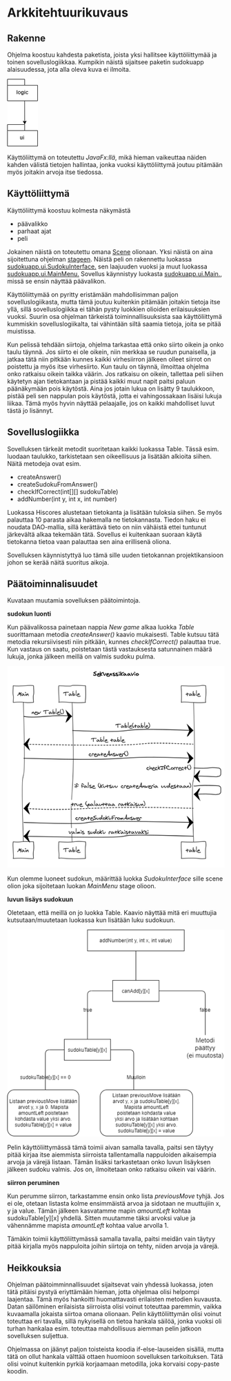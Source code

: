 
# **Arkkitehtuurikuvaus**

## **Rakenne**

Ohjelma koostuu kahdesta paketista, joista yksi hallitsee käyttöliittymää ja toinen sovelluslogiikkaa. Kumpikin näistä sijaitsee paketin sudokuapp alaisuudessa, jota alla oleva kuva ei ilmoita.

![](https://github.com/SamiP7/ot-harjoitustyo/blob/master/dokumentaatio/kuvat/PakkausRakenne.png)

Käyttöliittymä on toteutettu *JavaFx:llä*, mikä hieman vaikeuttaa näiden kahden välistä tietojen hallintaa, jonka vuoksi käyttöliittymä joutuu pitämään myös joitakin arvoja itse tiedossa.


## **Käyttöliittymä**

Käyttöliittymä koostuu kolmesta näkymästä

  * päävalikko
  * parhaat ajat
  * peli

Jokainen näistä on toteutettu omana [Scene](https://docs.oracle.com/javase/8/javafx/api/javafx/scene/Scene.html) olionaan. Yksi näistä on aina sijoitettuna ohjelman [stageen](https://docs.oracle.com/javase/8/javafx/api/javafx/stage/Stage.html). Näistä peli on rakennettu luokassa [sudokuapp.ui.SudokuInterface.](https://github.com/SamiP7/ot-harjoitustyo/blob/master/Sudoku/src/main/java/sudokuapp/ui/SudokuInterface.java) sen laajuuden vuoksi ja muut luokassa [sudokuapp.ui.MainMenu.](https://github.com/SamiP7/ot-harjoitustyo/blob/master/Sudoku/src/main/java/sudokuapp/ui/MainMenu.java) Sovellus käynnistyy luokasta [sudokuapp.ui.Main.](https://github.com/SamiP7/ot-harjoitustyo/blob/master/Sudoku/src/main/java/sudokuapp/ui/Main.java), missä se ensin näyttää päävalikon.

Käyttöliittymää on pyritty eristämään mahdollisimman paljon sovelluslogiikasta, mutta tämä joutuu kuitenkin pitämään joitakin tietoja itse yllä, sillä sovelluslogiikka ei tähän pysty luokkien olioiden erilaisuuksien vuoksi. Suurin osa ohjelman tärkeistä toiminnallisuuksista saa käyttöliittymä kummiskin sovelluslogiikalta, tai vähintään siltä saamia tietoja, joita se pitää muistissa.

Kun pelissä tehdään siirtoja, ohjelma tarkastaa että onko siirto oikein ja onko taulu täynnä. Jos siirto ei ole oikein, niin merkkaa se ruudun punaisella, ja jatkaa tätä niin pitkään kunnes kaikki virhesiirron jälkeen olleet siirrot on poistettu ja myös itse virhesiirto. Kun taulu on täynnä, ilmoittaa ohjelma onko ratkaisu oikein taikka väärin. Jos ratkaisu on oikein, tallettaa peli siihen käytetyn ajan tietokantaan ja pistää kaikki muut napit paitsi paluun päänäkymään pois käytöstä. Aina jos jotain lukua on lisätty 9 taulukkoon, pistää peli sen nappulan pois käytöstä, jotta ei vahingossakaan lisäisi lukuja liikaa. Tämä myös hyvin näyttää pelaajalle, jos on kaikki mahdolliset luvut tästä jo lisännyt. 

## **Sovelluslogiikka**

Sovelluksen tärkeät metodit suoritetaan kaikki luokassa Table. Tässä esim. luodaan taulukko, tarkistetaan sen oikeellisuus ja lisätään alkioita siihen. Näitä metodeja ovat esim.

* createAnswer()
* createSudokuFromAnswer()
* checkIfCorrect(int[][] sudokuTable)
* addNumber(int y, int x, int number)

Luokassa Hiscores alustetaan tietokanta ja lisätään tuloksia siihen. Se myös palauttaa 10 parasta aikaa hakemalla ne tietokannasta. Tiedon haku ei noudata DAO-mallia, sillä kerättävä tieto on niin vähäistä ettei tuntunut järkevältä alkaa tekemään tätä. Sovellus ei kuitenkaan suoraan käytä tietokanna tietoa vaan palauttaa sen aina erillisenä oliona.

Sovelluksen käynnistyttyä luo tämä sille uuden tietokannan projektikansioon johon se kerää näitä suoritus aikoja.

## **Päätoiminnalisuudet**

Kuvataan muutamia sovelluksen päätoimintoja.

**sudokun luonti**

Kun päävalikossa painetaan nappia *New game* alkaa luokka *Table* suorittamaan metodia *createAnswer()* kaavio mukaisesti. Table kutsuu tätä metodia rekursiivisesti niin pitkään, kunnes *checkIfCorrect()* palauttaa true. Kun vastaus on saatu, poistetaan tästä vastauksesta satunnainen määrä lukuja, jonka jälkeen meillä on valmis sudoku pulma.

![](https://github.com/SamiP7/ot-harjoitustyo/blob/master/dokumentaatio/kuvat/Sekvenssikaavio.png)

Kun olemme luoneet sudokun, määrittää luokka *SudokuInterface* sille scene olion joka sijoitetaan luokan *MainMenu* stage olioon.


**luvun lisäys sudokuun**

Oletetaan, että meillä on jo luokka Table. Kaavio näyttää mitä eri muuttujia kutsutaan/muutetaan luokassa kun lisätään luku sudokuun.

![](https://github.com/SamiP7/ot-harjoitustyo/blob/master/dokumentaatio/kuvat/addNumber.png)

Pelin käyttöliittymässä tämä toimii aivan samalla tavalla, paitsi sen täytyy pitää kirjaa itse aiemmista siirroista tallentamalla nappuloiden aikaisempia arvoja ja värejä listaan. Tämän lisäksi tarkastetaan onko luvun lisäyksen jälkeen sudoku valmis. Jos on, ilmoitetaan onko ratkaisu oikein vai väärin.

**siirron peruminen**

Kun perumme siirron, tarkastamme ensin onko lista *previousMove* tyhjä. Jos ei ole, otetaan listasta kolme ensimmäistä arvoa ja sidotaan ne muuttujiin x, y ja value. Tämän jälkeen kasvatamme mapin *amountLeft* kohtaa sudokuTable[y][x] yhdellä. Sitten muutamme täksi arvoksi value ja vähennämme mapista *amountLeft* kohtaa value arvolla 1.

Tämäkin toimii käyttöliittymässä samalla tavalla, paitsi meidän vain täytyy pitää kirjalla myös nappuloita joihin siirtoja on tehty, niiden arvoja ja värejä.

## **Heikkouksia**

Ohjelman päätoimminnallisuudet sijaitsevat vain yhdessä luokassa, joten tätä pitäisi pystyä eriyttämään hieman, jotta ohjelmaa olisi helpompi laajentaa. Tämä myös hankoitti huomattavasti erilaisten metodien kuvausta. Datan säilöminen erilaisista siirroista olisi voinut toteuttaa paremmin, vaikka kuvaamalla jokaista siirtoa omana olionaan. Pelin käyttöliittymän olisi voinut toteuttaa eri tavalla, sillä nykyisellä on tietoa hankala säilöä, jonka vuoksi oli turhan hankalaa esim. toteuttaa mahdollisuus aiemman pelin jatkoon sovelluksen suljettua.

Ohjelmassa on jäänyt paljon toisteista koodia if-else-lauseiden sisällä, mutta tätä on ollut hankala välttää ottaen huomioon sovelluksen tarkoituksen. Tätä olisi voinut kuitenkin pyrkiä korjaamaan metodilla, joka korvaisi copy-paste koodin.
